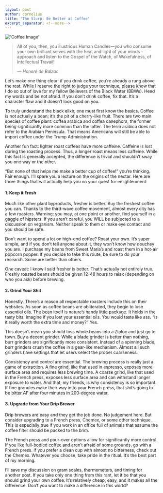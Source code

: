 ```yaml
---
layout: post
author: cornelius
title: "The Slurp: Be Better at Coffee"
excerpt_separator: <!--more-->
---
```

!['Coffee Image'](/img/posts/2016-03-25-coffee.jpg)

> All of you, then, you illustrious Human Candles—you who consume your own brilliant selves with the heat and light of your minds -approach and listen to the Gospel of the Watch, of Wakefulness, of Intellectual Travail!
>
> &mdash; <cite>Honoré de Balzac</cite>

Let’s make one thing clear: if you drink coffee, you’re already a rung above the rest. While I reserve the right to judge your technique, please know that I do so out of love for my fellow Believers of the Black Water (BBWs). Heed my words and be not afraid. If you don’t drink coffee, fix that. It’s a character flaw and it doesn’t look good on you.
<!--more-->

To truly understand the black elixir, one must first know the basics. Coffee is not actually a bean; it’s the pit of a cherry-like fruit. There are two main species of coffee plant: coffea arabica and coffea canephora, the former being significantly more common than the latter. The term arabica does not refer to the Arabian Peninsula. That means Americans will still be able to import coffee under the Trump Administration.

Another fun fact: lighter roast coffees have more caffeine. Caffeine is lost during the roasting process. Thus, a longer roast means less caffeine. While this fact is generally accepted, the difference is trivial and shouldn’t sway you one way or the other.

“But none of that helps me make a better cup of coffee!” you’re thinking. Fair enough. I’ll spare you a lecture on the origins of the nectar. Here are three things that will actually help you on your quest for enlightenment:

#### 1. Keep it Fresh

Much like other plant byproducts, fresher is better. Buy the freshest coffee you can. Thanks to the third-wave coffee movement, almost every city has a few roasters. Warning:  you may, at one point or another, find yourself in a gaggle of hipsters. If you aren’t careful, you WILL be subjected to a discussion on veganism. Neither speak to them or make eye contact and you should be safe.

Don’t want to spend a lot on high-end coffee? Roast your own. It’s super simple, and if you don’t tell anyone about it, they won’t know how douchey you are. I purchase my beans from Sweet Maria’s and roast them in a hot-air popcorn popper. If you decide to take this route, be sure to do your research. Some are better than others.

One caveat: I know I said fresher is better. That’s actually not entirely true. Freshly roasted beans should be given 12-48 hours to relax (depending on who you ask) before brewing.

#### 2. Grind Your Shit

Honestly. There’s a reason all respectable roasters include this on their websites. As soon as coffee beans are obliterated, they begin to lose essential oils. The bean itself is nature’s handy little package. It holds in the tasty bits. Imagine if you lost your essential oils. You would taste like ass. “Is it really worth the extra time and money?” Yes.

This doesn’t mean you should toss whole beans into a Ziploc and just go to town. Buy a decent grinder. While a blade grinder is better than nothing, burr grinders are significantly more consistent. Instead of a spinning blade, burr grinders crush the coffee in a gear-like mechanism. Almost all such grinders have settings that let users select the proper coarseness.

Consistency and control are essential. The brewing process is really just a game of extraction. A fine grind, like that used in espresso, exposes more surface area and requires less brewing time. A coarse grind, like that used in the French press, exposes less surface area and can withstand longer exposure to water. And that, my friends, is why consistency is so important. If fine granules make their way in to your French press, that shit’s going to be bitter AF after four minutes in 200-degree water.

#### 3. Upgrade from Your Drip Brewer

Drip brewers are easy and they get the job done. No judgement here.  But consider upgrading to a French press, Chemex, or some other technique. This is especially true if you work in an office full of animals that assume the coffee filter should be packed to the brim.

The French press and pour-over options allow for significantly more control. If you like full-bodied coffee and aren’t afraid of some grounds, go with a French press. If you prefer a clean cup with almost no bitterness, check out the Chemex. Whatever you choose, take pride in the ritual. It’s the best part of my morning.

I’ll save my discussion on gram scales, thermometers, and timing for another post. If you take only one thing from this rant, let it be that you should grind your own coffee. It’s relatively cheap, easy, and it makes all the difference. Don’t you want to make a difference in this world?
